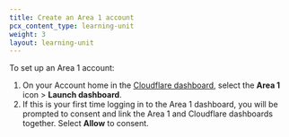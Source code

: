 ```yaml
---
title: Create an Area 1 account
pcx_content_type: learning-unit
weight: 3
layout: learning-unit
---
```


To set up an Area 1 account:

1. On your Account home in the [Cloudflare dashboard](https://dash.cloudflare.com/), select the **Area 1** icon > **Launch dashboard**.
2. If this is your first time logging in to the Area 1 dashboard, you will be prompted to consent and link the Area 1 and Cloudflare dashboards together. Select **Allow** to consent.